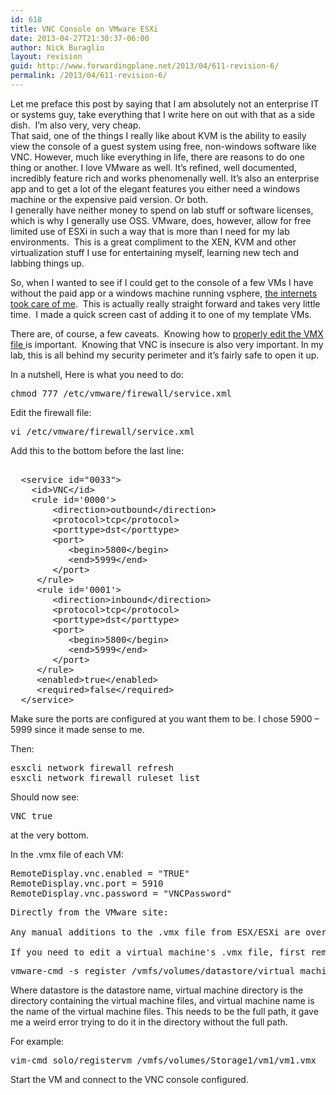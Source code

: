 ```yaml
---
id: 618
title: VNC Console on VMware ESXi
date: 2013-04-27T21:30:37-06:00
author: Nick Buraglio
layout: revision
guid: http://www.forwardingplane.net/2013/04/611-revision-6/
permalink: /2013/04/611-revision-6/
---
```

Let me preface this post by saying that I am absolutely not an enterprise IT or systems guy, take everything that I write here on out with that as a side dish.  I&#8217;m also very, very cheap.  
That said, one of the things I really like about KVM is the ability to easily view the console of a guest system using free, non-windows software like VNC. However, much like everything in life, there are reasons to do one thing or another. I love VMware as well. It&#8217;s refined, well documented, incredibly feature rich and works phenomenally well. It&#8217;s also an enterprise app and to get a lot of the elegant features you either need a windows machine or the expensive paid version. Or both.  
I generally have neither money to spend on lab stuff or software licenses, which is why I generally use OSS. VMware, does, however, allow for free limited use of ESXi in such a way that is more than I need for my lab environments.  This is a great compliment to the XEN, KVM and other virtualization stuff I use for entertaining myself, learning new tech and labbing things up.

So, when I wanted to see if I could get to the console of a few VMs I have without the paid app or a windows machine running vsphere, <a href="http://t3chnot3s.blogspot.com/2012/03/how-to-enable-vnc-access-to-vms-on.html" target="_blank">the internets took care of me</a>.  This is actually really straight forward and takes very little time.  I made a quick screen cast of adding it to one of my template VMs.



There are, of course, a few caveats.  Knowing how to <a href="http://kb.vmware.com/selfservice/microsites/search.do?language=en_US&cmd=displayKC&externalId=1714" target="_blank">properly edit the VMX file </a>is important.  Knowing that VNC is insecure is also very important. In my lab, this is all behind my security perimeter and it&#8217;s fairly safe to open it up.

In a nutshell, Here is what you need to do:

<pre>chmod 777 /etc/vmware/firewall/service.xml</pre>

Edit the firewall file:

<pre>vi /etc/vmware/firewall/service.xml</pre>

Add this to the bottom before the last line:

<pre><!-- VNC -->
  &lt;service id="0033">
    &lt;id>VNC&lt;/id>
    &lt;rule id='0000'>
        &lt;direction>outbound&lt;/direction>
        &lt;protocol>tcp&lt;/protocol>
        &lt;porttype>dst&lt;/porttype>
        &lt;port>
           &lt;begin>5800&lt;/begin>
           &lt;end>5999&lt;/end>
        &lt;/port>
     &lt;/rule>
     &lt;rule id='0001'>
        &lt;direction>inbound&lt;/direction>
        &lt;protocol>tcp&lt;/protocol>
        &lt;porttype>dst&lt;/porttype>
        &lt;port>
           &lt;begin>5800&lt;/begin>
           &lt;end>5999&lt;/end>
        &lt;/port>
     &lt;/rule>
     &lt;enabled>true&lt;/enabled>
     &lt;required>false&lt;/required>
  &lt;/service>
</pre>

Make sure the ports are configured at you want them to be. I chose 5900 &#8211; 5999 since it made sense to me.

Then:

<pre>esxcli network firewall refresh
esxcli network firewall ruleset list</pre>

Should now see:

<pre>VNC true</pre>

at the very bottom.

In the .vmx file of each VM:

<pre>RemoteDisplay.vnc.enabled = "TRUE"
RemoteDisplay.vnc.port = 5910
RemoteDisplay.vnc.password = "VNCPassword"</pre>

<pre>Directly from the VMware site:

Any manual additions to the .vmx file from ESX/ESXi are overwritten by the entries stored in the vCenter Server database.

If you need to edit a virtual machine's .vmx file, first remove it from vCenter Server's inventory (right-click it and choose Remove from Inventory). After you edit it, register the virtual machine again from the ESX command line.</pre>

<pre>vmware-cmd -s register /vmfs/volumes/datastore/virtual machine directory/virtual machine name.vmx</pre>

Where datastore is the datastore name, virtual machine directory is the directory containing the virtual machine files, and virtual machine name is the name of the virtual machine files. This needs to be the full path, it gave me a weird error trying to do it in the directory without the full path.

For example:

<pre>vim-cmd solo/registervm /vmfs/volumes/Storage1/vm1/vm1.vmx</pre>

Start the VM and connect to the VNC console configured.